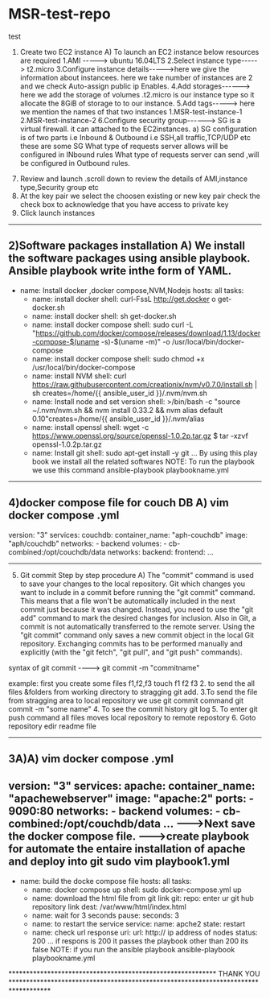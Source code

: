 # MSR-test-repo
test 
1) Create two EC2 instance
A) To launch  an EC2 instance below resources are required
1.AMI -----> ubuntu 16.04LTS
2.Select instance type-----> t2.micro
3.Configure instance details----->here we give the information about instancees. here we take number of instances are 2
                                  and we check Auto-assign public ip Enables.
4.Add storages------> here we add the storage of volumes .t2.micro is our instance type so it allocate the 8GiB of storage to 
                      to our instance.
5.Add tags-----> here we mention the names of that two instances
                 1.MSR-test-instance-1
                 2.MSR-test-instance-2
6.Configure security group------> SG is a virtual firewall. it can attached to the EC2instances.
                                  a) SG configuration is of two parts i.e Inbound & Outbound i.e SSH,all traffic,TCP/UDP etc these are some SG
What type of requests server allows will be configured in INbound rules
What type of requests server can send ,will be configured in Outbound  rules.

7. Review and launch .scroll down to review the details of AMI,instance type,Security group etc
8. At the key pair we select the choosen existing or new key pair
check the check box to acknowledge that you have access to private key
9. Click launch instances

*************************************************************************************************************************************************************

2)Software packages installation
A) We install the software packages using ansible playbook. Ansible playbook write inthe form of YAML.
---
- name: Install docker ,docker compose,NVM,Nodejs
  hosts: all
  tasks:
   - name: install docker
     shell: curl-FssL http://get.docker o get-docker.sh
   - name: install docker
     shell: sh get-docker.sh
   - name: install docker compose
     shell: sudo curl -L "https://github.com/docker/compose/releases/download/1.13/docker-compose-$(uname -s)-$(uname -m)" -o /usr/local/bin/docker-compose
   - name: install docker compose
     shell: sudo chmod +x /usr/local/bin/docker-compose
   - name: install NVM
     shell: curl https://raw.githubusercontent.com/creationix/nvm/v0.7.0/install.sh | sh
    creates=/home/{{ ansible_user_id }}/.nvm/nvm.sh
   - name: Install node and set version
     shell: >/bin/bash -c "source ~/.nvm/nvm.sh && nvm install 0.33.2 && nvm alias default 0.10"creates=/home/{{ ansible_user_id }}/.nvm/alias
   - name: install openssl
     shell: wget -c https://www.openssl.org/source/openssl-1.0.2p.tar.gz
            $ tar -xzvf openssl-1.0.2p.tar.gz
    - name: Install git
      shell: sudo apt-get install -y git
...
By using this play book we install all the related softwares
NOTE: To run the playbook we use this command
ansible-playbook playbookname.yml

**********************************************************************************************************************************************************************

4)docker compose file for couch DB
A) vim docker compose .yml
---
 version: "3"
services:
  couchdb:
    container_name: "aph-couchdb"
    image: "aph/couchdb"
    networks:
      - backend
    volumes:
      - cb-combined:/opt/couchdb/data
networks:
  backend:
  frontend:
...

**********************************************************************************************************************************************************************

5) Git commit Step by step procedure
A) The "commit" command is used to save your changes to the local repository.
Git which changes you want to include in a commit before running the "git commit" command.
This means that a file won't be automatically included in the next commit just because it was changed. 
Instead, you need to use the "git add" command to mark the desired changes for inclusion.
Also in Git, a commit is not automatically transferred to the remote server. 
Using the "git commit" command only saves a new commit object in the local Git repository. 
Exchanging commits has to be performed manually and explicitly (with the "git fetch", "git pull", and "git push" commands).
 
 syntax of git commit ----> git commit -m "commitname"

example: first you create some files f1,f2,f3
touch f1 f2 f3
2. to send the all files &folders from working directory to stragging
     git add.
3.To send the file from stragging area to local repository we use git commit command
    git commit -m "some name"
4. To see the commit history
    git log
5. To enter git push command all files moves local repository to remote repostory
6. Goto  repository edir readme file
 

*************************************************************************************************************************************************
     
3A)A) vim docker compose .yml
---
 version: "3"
services:
  apache:
    container_name: "apachewebserver"
    image: "apache:2"
    ports: 
     - 9090:80
    networks:
      - backend
    volumes:
      - cb-combined:/opt/couchdb/data
...
--->Next save the docker compose file.
--->create playbook for automate the entaire installation of apache and deploy into git
sudo vim playbook1.yml
---
- name: build the docke compose file
  hosts: all
  tasks:
   - name: docker compose up
     shell: sudo docker-compose.yml up
   - name: download the html file from git link
     git:
      repo: enter ur git hub repository link
      dest: /var/www/html/index.html
    - name: wait for 3 seconds
      pause:
       seconds: 3
    - name: to restart the service
      service:
      name: apche2
      state: restart
   - name: check url response
     uri:
      url: http:// ip address of nodes
      status: 200
...
if respons is 200 it passes the playbook other than 200 its false
NOTE: if you run the ansible playbook 
ansible-playbook playbookname.yml


***********************************************************       THANK YOU     ***********************************************************************************

